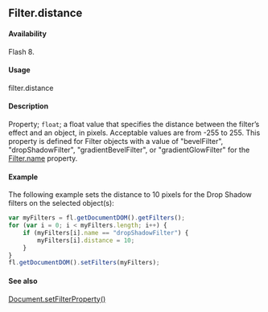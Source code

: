 ## Filter.distance

#### Availability

Flash 8.

#### Usage

filter.distance

#### Description

Property; `float`; a float value that specifies the distance between the filter’s effect and an object, in pixels. Acceptable values are from -255 to 255. This property is defined for Filter objects with a value of "bevelFilter", "dropShadowFilter", "gradientBevelFilter", or "gradientGlowFilter" for the [Filter.name](../Filter_object/Filter13.md) property.

#### Example

The following example sets the distance to 10 pixels for the Drop Shadow filters on the selected object(s):

```javascript
var myFilters = fl.getDocumentDOM().getFilters();
for (var i = 0; i < myFilters.length; i++) {
    if (myFilters[i].name == "dropShadowFilter") {
        myFilters[i].distance = 10;
    }
}
fl.getDocumentDOM().setFilters(myFilters);
```

#### See also

[Document.setFilterProperty()](../Document_object/Document520.md)
